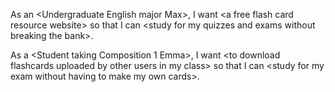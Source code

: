 As an \<Undergraduate English major Max\>, I want \<a free flash card resource website\> so that I can \<study for my quizzes and exams without breaking the bank\>.

As a \<Student taking Composition 1 Emma\>, I want \<to download flashcards uploaded by other users in my class\> so that I can \<study for my exam without having to make my own cards\>.
